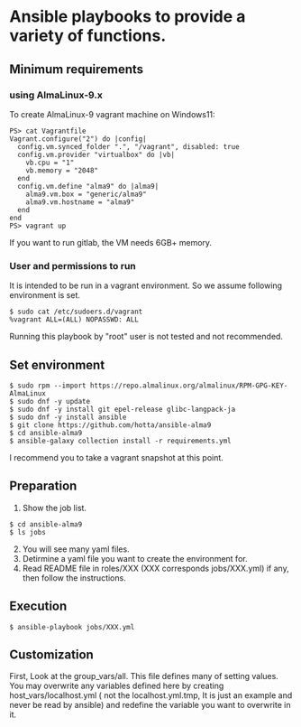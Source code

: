 # Ansible playbooks to provide a variety of functions.

## Minimum requirements

### using AlmaLinux-9.x

To create AlmaLinux-9 vagrant machine on Windows11:

```
PS> cat Vagrantfile
Vagrant.configure("2") do |config|
  config.vm.synced_folder ".", "/vagrant", disabled: true
  config.vm.provider "virtualbox" do |vb|
    vb.cpu = "1"
    vb.memory = "2048"
  end
  config.vm.define "alma9" do |alma9|
    alma9.vm.box = "generic/alma9"
    alma9.vm.hostname = "alma9"
  end
end
PS> vagrant up
```

If you want to run gitlab, the VM needs 6GB+ memory.

### User and permissions to run

It is intended to be run in a vagrant environment. So we assume following environment is set.

```
$ sudo cat /etc/sudoers.d/vagrant
%vagrant ALL=(ALL) NOPASSWD: ALL
```

Running this playbook by "root" user is not tested and not recommended.

## Set environment

```
$ sudo rpm --import https://repo.almalinux.org/almalinux/RPM-GPG-KEY-AlmaLinux
$ sudo dnf -y update
$ sudo dnf -y install git epel-release glibc-langpack-ja
$ sudo dnf -y install ansible
$ git clone https://github.com/hotta/ansible-alma9 
$ cd ansible-alma9
$ ansible-galaxy collection install -r requirements.yml
```

I recommend you to take a vagrant snapshot at this point.


## Preparation

1. Show the job list.

```
$ cd ansible-alma9
$ ls jobs
```

2. You will see many yaml files. 
3. Detirmine a yaml file you want to create the environment for.
4. Read README file in roles/XXX (XXX corresponds jobs/XXX.yml) if any, then follow the instructions. 

## Execution

```
$ ansible-playbook jobs/XXX.yml
```

## Customization

First, Look at the group_vars/all. This file defines many of setting values. You may overwrite any variables defined here by creating host_vars/localhost.yml ( not the localhost.yml.tmp, It is just an example and never be read by ansible) and redefine the variable you want to overwrite in it.
